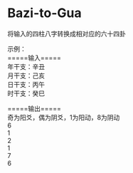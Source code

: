 # Bazi-to-Gua
将输入的四柱八字转换成相对应的六十四卦
  
  
示例：  
=====输入=====  
年干支：辛丑  
月干支：己亥  
日干支：丙午  
时干支：癸巳  
  
=====输出=====  
奇为阳爻，偶为阴爻，1为阳动，8为阴动  
6  
1  
2  
1  
7  
6  
